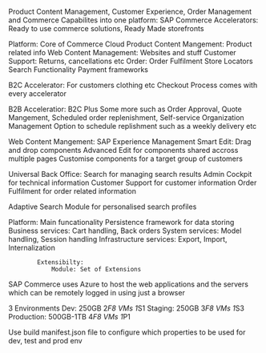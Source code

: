 Product Content Management, Customer Experience, Order Management and Commerce Capabilites into one platform: SAP Commerce
Accelerators: Ready to use commerce solutions, Ready Made storefronts

Platform: Core of Commerce Cloud
Product Content Mangement: Product related info
Web Content Management: Websites and stuff
Customer Support: Returns, cancellations etc
Order: Order Fulfilment 
Store Locators
Search Functionality
Payment frameworks

B2C Accelerator: For customers clothing etc
Checkout Process comes with every accelerator

B2B Acceleratior: B2C Plus Some more such as Order Approval, Quote Mangement, Scheduled order replenishment, Self-service Organization Management
Option to schedule replishment such as a weekly delivery etc

Web Content Mangement: SAP Experience Management
Smart Edit: Drag and drop components
Advanced Edit for components shared accross multiple pages
Customise components for a target group of customers

Universal Back Office:  Search for managing search results
                        Admin Cockpit for technical information
                        Customer Support for customer information
                        Order Fulfilment for order related information


Adaptive Search Module for personalised search profiles

Platform: Main funcationality
            Persistence framework for data storing
            Business services: Cart handling, Back orders
            System services: Model handling, Session handling
            Infrastructure services: Export, Import, Internalization

            Extensibilty: 
                Module: Set of Extensions



SAP Commerce uses Azure to host the web applications and the servers which can be remotely logged in using just a browser

3 Environments
Dev: 250GB 2*F8 VMs 1*S1
Staging: 250GB 3*F8 VMs 1*S3
Production: 500GB-1TB 4*F8 VMs 1*P1

Use build manifest.json file to configure which properties to be used for dev, test and prod env

